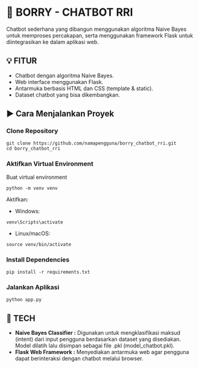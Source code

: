 # 🤖 BORRY - CHATBOT RRI
Chatbot sederhana yang dibangun menggunakan algoritma Naive Bayes untuk memproses percakapan, serta menggunakan framework Flask untuk diintegrasikan ke dalam aplikasi web.

## 💡 FITUR
- Chatbot dengan algoritma Naive Bayes.
- Web interface menggunakan Flask.
- Antarmuka berbasis HTML dan CSS (template & static).
- Dataset chatbot yang bisa dikembangkan.

## ▶️ Cara Menjalankan Proyek
### Clone Repository
```
git clone https://github.com/namapengguna/borry_chatbot_rri.git
cd borry_chatbot_rri
```

### Aktifkan Virtual Environment
Buat virtual environment
```
python -m venv venv
```
Aktifkan:
- Windows:
```
venv\Scripts\activate
```
- Linux/macOS:
```
source venv/bin/activate
```

### Install Dependencies
```
pip install -r requirements.txt
```

### Jalankan Aplikasi
```
python app.py
```

## 🧠 TECH
- **Naive Bayes Classifier :**
Digunakan untuk mengklasifikasi maksud (intent) dari input pengguna berdasarkan dataset yang disediakan. Model dilatih lalu disimpan sebagai file .pkl (model_chatbot.pkl).
- **Flask Web Framework :**
Menyediakan antarmuka web agar pengguna dapat berinteraksi dengan chatbot melalui browser.

